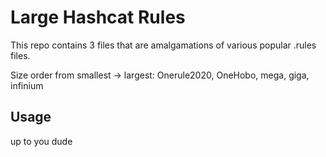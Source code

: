 # Large Hashcat Rules

This repo contains 3 files that are amalgamations of various popular .rules files. 

Size order from smallest -> largest: Onerule2020, OneHobo, mega, giga, infinium

## Usage
up to you dude
